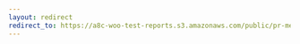 ```yaml
---
layout: redirect
redirect_to: https://a8c-woo-test-reports.s3.amazonaws.com/public/pr-merge/37779/e2e/index.html
---
```

